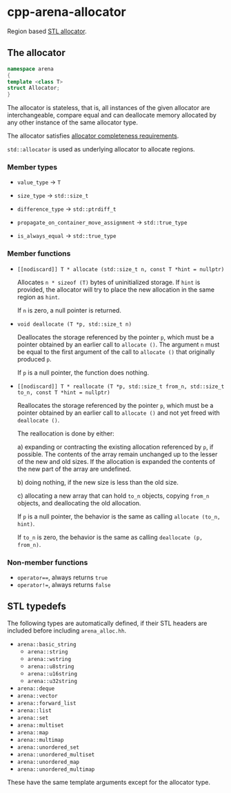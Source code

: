 # cpp-arena-allocator

Region based [STL allocator](https://en.cppreference.com/w/cpp/named_req/Allocator).

## The allocator

```cpp
namespace arena
{
template <class T>
struct Allocator;
}
```

The allocator is stateless, that is, all instances of the given allocator are interchangeable, compare equal and can deallocate memory allocated by any other instance of the same allocator type.

The allocator satisfies [allocator completeness requirements](https://en.cppreference.com/w/cpp/named_req/Allocator#Allocator_completeness_requirements).

`std::allocator` is used as underlying allocator to allocate regions.

### Member types

- `value_type` -> `T`
- `size_type` -> `std::size_t`
- `difference_type` -> `std::ptrdiff_t`

- `propagate_on_container_move_assignment` -> `std::true_type`
- `is_always_equal` -> `std::true_type`

### Member functions

- `[[nodiscard]] T * allocate (std::size_t n, const T *hint = nullptr)`

  Allocates `n * sizeof (T)` bytes of uninitialized storage.
  If `hint` is provided, the allocator will try to place the new allocation in the same region as `hint`.

  If `n` is zero, a null pointer is returned.

- `void deallocate (T *p, std::size_t n)`

  Deallocates the storage referenced by the pointer `p`, which must be a pointer obtained by an earlier call to `allocate ()`.
  The argument `n` must be equal to the first argument of the call to `allocate ()` that originally produced `p`.

  If `p` is a null pointer, the function does nothing.

- `[[nodiscard]] T * reallocate (T *p, std::size_t from_n, std::size_t to_n, const T *hint = nullptr)`

  Reallocates the storage referenced by the pointer `p`, which must be a pointer obtained by an earlier call to `allocate ()` and not yet freed with `deallocate ()`.

  The reallocation is done by either:

    a) expanding or contracting the existing allocation referenced by `p`, if possible.
    The contents of the array remain unchanged up to the lesser of the new and old sizes.
    If the allocation is expanded the contents of the new part of the array are undefined.

    b) doing nothing, if the new size is less than the old size.

    c) allocating a new array that can hold `to_n` objects, copying `from_n` objects, and deallocating the old allocation.

  If `p` is a null pointer, the behavior is the same as calling `allocate (to_n, hint)`.

  If `to_n` is zero, the behavior is the same as calling `deallocate (p, from_n)`.

### Non-member functions

- `operator==`, always returns `true`
- `operator!=`, always returns `false`

## STL typedefs

The following types are automatically defined, if their STL headers are included before including `arena_alloc.hh`.

- `arena::basic_string`
  - `arena::string`
  - `arena::wstring`
  - `arena::u8string`
  - `arena::u16string`
  - `arena::u32string`
- `arena::deque`
- `arena::vector`
- `arena::forward_list`
- `arena::list`
- `arena::set`
- `arena::multiset`
- `arena::map`
- `arena::multimap`
- `arena::unordered_set`
- `arena::unordered_multiset`
- `arena::unordered_map`
- `arena::unordered_multimap`

These have the same template arguments except for the allocator type.

